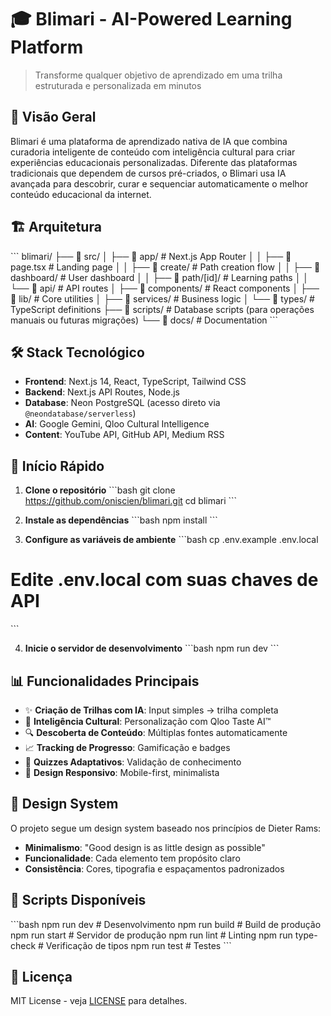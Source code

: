 # 🎓 Blimari - AI-Powered Learning Platform

> Transforme qualquer objetivo de aprendizado em uma trilha estruturada e personalizada em minutos

## 🚀 Visão Geral

Blimari é uma plataforma de aprendizado nativa de IA que combina curadoria inteligente de conteúdo com inteligência cultural para criar experiências educacionais personalizadas. Diferente das plataformas tradicionais que dependem de cursos pré-criados, o Blimari usa IA avançada para descobrir, curar e sequenciar automaticamente o melhor conteúdo educacional da internet.

## 🏗️ Arquitetura

\`\`\`
blimari/
├── 📂 src/
│   ├── 📂 app/                 # Next.js App Router
│   │   ├── 📄 page.tsx         # Landing page
│   │   ├── 📂 create/          # Path creation flow
│   │   ├── 📂 dashboard/       # User dashboard
│   │   ├── 📂 path/[id]/       # Learning paths
│   │   └── 📂 api/             # API routes
│   ├── 📂 components/          # React components
│   ├── 📂 lib/                 # Core utilities
│   ├── 📂 services/            # Business logic
│   └── 📂 types/               # TypeScript definitions
├── 📂 scripts/                 # Database scripts (para operações manuais ou futuras migrações)
└── 📂 docs/                    # Documentation
\`\`\`

## 🛠️ Stack Tecnológico

- **Frontend**: Next.js 14, React, TypeScript, Tailwind CSS
- **Backend**: Next.js API Routes, Node.js
- **Database**: Neon PostgreSQL (acesso direto via `@neondatabase/serverless`)
- **AI**: Google Gemini, Qloo Cultural Intelligence
- **Content**: YouTube API, GitHub API, Medium RSS

## 🚀 Início Rápido

1.  **Clone o repositório**
  \`\`\`bash
  git clone https://github.com/oniscien/blimari.git
  cd blimari
  \`\`\`

2.  **Instale as dependências**
  \`\`\`bash
  npm install
  \`\`\`

3.  **Configure as variáveis de ambiente**
  \`\`\`bash
  cp .env.example .env.local
  # Edite .env.local com suas chaves de API
  \`\`\`

4.  **Inicie o servidor de desenvolvimento**
  \`\`\`bash
  npm run dev
  \`\`\`

## 📊 Funcionalidades Principais

-   ✨ **Criação de Trilhas com IA**: Input simples → trilha completa
-   🧠 **Inteligência Cultural**: Personalização com Qloo Taste AI™
-   🔍 **Descoberta de Conteúdo**: Múltiplas fontes automaticamente
-   📈 **Tracking de Progresso**: Gamificação e badges
-   🎯 **Quizzes Adaptativos**: Validação de conhecimento
-   📱 **Design Responsivo**: Mobile-first, minimalista

## 🎨 Design System 

O projeto segue um design system baseado nos princípios de Dieter Rams:
-   **Minimalismo**: "Good design is as little design as possible"
-   **Funcionalidade**: Cada elemento tem propósito claro
-   **Consistência**: Cores, tipografia e espaçamentos padronizados

## 🔧 Scripts Disponíveis

\`\`\`bash
npm run dev          # Desenvolvimento
npm run build        # Build de produção
npm run start        # Servidor de produção
npm run lint         # Linting
npm run type-check   # Verificação de tipos 
npm run test         # Testes
\`\`\`

## 📝 Licença

MIT License - veja [LICENSE](LICENSE) para detalhes.
